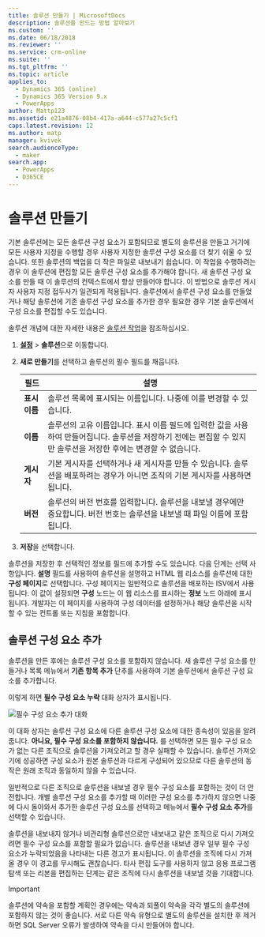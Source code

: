 ```yaml
---
title: 솔루션 만들기 | MicrosoftDocs
description: 솔루션을 만드는 방법 알아보기
ms.custom: ''
ms.date: 06/18/2018
ms.reviewer: ''
ms.service: crm-online
ms.suite: ''
ms.tgt_pltfrm: ''
ms.topic: article
applies_to:
  - Dynamics 365 (online)
  - Dynamics 365 Version 9.x
  - PowerApps
author: Mattp123
ms.assetid: e21a4876-08b4-417a-a644-c577a27c5cf1
caps.latest.revision: 12
ms.author: matp
manager: kvivek
search.audienceType:
  - maker
search.app:
  - PowerApps
  - D365CE
---
```

# <a name="create-a-solution"></a>솔루션 만들기

기본 솔루션에는 모든 솔루션 구성 요소가 포함되므로 별도의 솔루션을 만들고 거기에 모든 사용자 지정을 수행할 경우 사용자 지정한 솔루션 구성 요소를 더 찾기 쉬울 수 있습니다. 또한 솔루션의 백업을 더 작은 파일로 내보내기 쉽습니다. 이 작업을 수행하려는 경우 이 솔루션에 편집할 모든 솔루션 구성 요소를 추가해야 합니다. 새 솔루션 구성 요소를 만들 때 이 솔루션의 컨텍스트에서 항상 만들어야 합니다. 이 방법으로 솔루션 게시자 사용자 지정 접두사가 일관되게 적용됩니다. 솔루션에서 솔루션 구성 요소를 만들었거나 해당 솔루션에 기존 솔루션 구성 요소를 추가한 경우 필요한 경우 기본 솔루션에서 구성 요소를 편집할 수도 있습니다.  
  
 솔루션 개념에 대한 자세한 내용은 [솔루션 작업](solutions-overview.md)을 참조하십시오.  
  
1.  **[설정](../model-driven-apps/advanced-navigation.md#settings)** > **솔루션**으로 이동합니다. 
  
2.  **새로 만들기**를 선택하고 솔루션의 필수 필드를 채웁니다.  
  
    |필드|설명|  
    |-----------|-----------------|  
    |**표시 이름**|솔루션 목록에 표시되는 이름입니다. 나중에 이를 변경할 수 있습니다.|  
    |**이름**|솔루션의 고유 이름입니다. 표시 이름 필드에 입력한 값을 사용하여 만들어집니다. 솔루션을 저장하기 전에는 편집할 수 있지만 솔루션을 저장한 후에는 변경할 수 없습니다.|  
    |**게시자**|기본 게시자를 선택하거나 새 게시자를 만들 수 있습니다. 솔루션을 배포하려는 경우가 아니면 조직의 기본 게시자를 사용하면 됩니다.|  
    |**버전**|솔루션의 버전 번호를 입력합니다. 솔루션을 내보낼 경우에만 중요합니다. 버전 번호는 솔루션을 내보낼 때 파일 이름에 포함됩니다.|  
  
3.  **저장**을 선택합니다.  
  
 솔루션을 저장한 후 선택적인 정보를 필드에 추가할 수도 있습니다. 다음 단계는 선택 사항입니다. **설명** 필드를 사용하여 솔루션을 설명하고 HTML 웹 리소스를 솔루션에 대한 **구성 페이지**로 선택합니다. 구성 페이지는 일반적으로 솔루션을 배포하는 ISV에서 사용됩니다. 이 값이 설정되면 **구성** 노드는 이 웹 리소스를 표시하는 **정보** 노드 아래에 표시됩니다. 개발자는 이 페이지를 사용하여 구성 데이터를 설정하거나 해당 솔루션을 시작할 수 있는 컨트롤 또는 지침을 포함합니다.  
  
<a name="BKMK_AddSolutionComponents"></a>   

## <a name="add-solution-components"></a>솔루션 구성 요소 추가  
 솔루션을 만든 후에는 솔루션 구성 요소를 포함하지 않습니다. 새 솔루션 구성 요소를 만들거나 목록 메뉴에서 **기존 항목 추가** 단추를 사용하여 기본 솔루션에서 솔루션 구성 요소를 추가합니다.  
  
 이렇게 하면 **필수 구성 요소 누락** 대화 상자가 표시됩니다.  
   
 ![필수 구성 요소 추가 대화](media/crm-itpro-cust-addrequiredcomponents.PNG "필수 구성 요소 추가 대화")  
  
 이 대화 상자는 솔루션 구성 요소에 다른 솔루션 구성 요소에 대한 종속성이 있음을 알려 줍니다. **아니요, 필수 구성 요소를 포함하지 않습니다.** 를 선택하면 모든 필수 구성 요소가 없는 다른 조직으로 솔루션을 가져오려고 할 경우 실패할 수 있습니다. 솔루션 가져오기에 성공하면 구성 요소가 원본 솔루션과 다르게 구성되어 있으므로 다른 솔루션의 동작은 원래 조직과 동일하지 않을 수 있습니다.  
  
 일반적으로 다른 조직으로 솔루션을 내보낼 경우 필수 구성 요소를 포함하는 것이 더 안전합니다. 개별 솔루션 구성 요소를 추가할 때 이러한 구성 요소를 추가하지 않으면 나중에 다시 돌아와서 추가한 솔루션 구성 요소를 선택하고 메뉴에서 **필수 구성 요소 추가**를 선택할 수 있습니다.  
  
 솔루션을 내보내지 않거나 비관리형 솔루션으로만 내보내고 같은 조직으로 다시 가져오려면 필수 구성 요소를 포함할 필요가 없습니다. 솔루션을 내보낸 경우 일부 필수 구성 요소가 누락되었음을 나타내는 다른 경고가 표시됩니다. 이 솔루션을 조직에 다시 가져올 경우 이 경고를 무시해도 괜찮습니다. 타사 편집 도구를 사용하지 않고 응용 프로그램 탐색 또는 리본을 편집하는 단계는 같은 조직에 다시 솔루션을 내보낼 것을 기대합니다.  

> [!IMPORTANT]
>  솔루션에 약속을 포함할 계획인 경우에는 약속과 되풀이 약속을 각각 별도의 솔루션에 포함하지 않는 것이 좋습니다. 서로 다른 약속 유형으로 별도의 솔루션을 설치한 후 제거하면 SQL Server 오류가 발생하여 약속을 다시 만들어야 합니다. 
